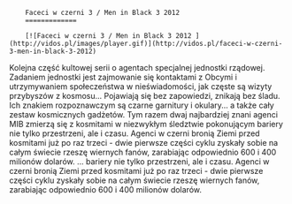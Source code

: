 
        Faceci w czerni 3 / Men in Black 3 2012 
        =============
        
        [![Faceci w czerni 3 / Men in Black 3 2012 ](http://vidos.pl/images/player.gif)](http://vidos.pl/faceci-w-czerni-3-men-in-black-3-2012)
        
        
 Kolejna część kultowej serii o agentach specjalnej jednostki rządowej. Zadaniem jednostki jest zajmowanie się kontaktami z Obcymi i utrzymywaniem społeczeństwa w nieświadomości, jak częste są wizyty przybyszów z kosmosu... Pojawiają się bez zapowiedzi, znikają bez śladu. Ich znakiem rozpoznawczym są czarne garnitury i okulary... a także cały zestaw kosmicznych gadżetów. Tym razem dwaj najbardziej znani agenci MIB zmierzą się z kosmitami w niezwykłym śledztwie pokonującym bariery nie tylko przestrzeni, ale i czasu. Agenci w czerni bronią Ziemi przed kosmitami już po raz trzeci - dwie pierwsze części cyklu zyskały sobie na całym świecie rzeszę wiernych fanów, zarabiając odpowiednio 600 i 400 milionów dolarów.   ... bariery nie tylko przestrzeni, ale i czasu. Agenci w czerni bronią Ziemi przed kosmitami już po raz trzeci - dwie pierwsze części cyklu zyskały sobie na całym świecie rzeszę wiernych fanów, zarabiając odpowiednio 600 i 400 milionów dolarów.
    